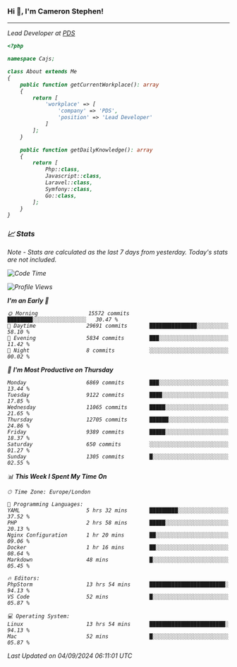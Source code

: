### Hi 👋, I'm Cameron Stephen!
<hr>
<p><em>Lead Developer at <a href="https://prindatasolutions.co.uk">PDS</a></p>


```php
<?php

namespace Cajs;

class About extends Me
{
    public function getCurrentWorkplace(): array
    {
        return [
            'workplace' => [
                'company' => 'PDS',
                'position' => 'Lead Developer'
            ]
        ];
    }

    public function getDailyKnowledge(): array
    {
        return [
            Php::class,
            Javascript::class,
            Laravel::class,
            Symfony::class,
            Go::class,
        ];
    }
}
```

### 📈 Stats
<p><em>Note - Stats are calculated as the last 7 days from yesterday. Today's stats are not included.</em></p>


<!--START_SECTION:waka-->
![Code Time](http://img.shields.io/badge/Code%20Time-3%2C930%20hrs%2056%20mins-blue)

![Profile Views](http://img.shields.io/badge/Profile%20Views-0-blue)

**I'm an Early 🐤** 

```text
🌞 Morning                15572 commits       ████████░░░░░░░░░░░░░░░░░   30.47 % 
🌆 Daytime                29691 commits       ███████████████░░░░░░░░░░   58.10 % 
🌃 Evening                5834 commits        ███░░░░░░░░░░░░░░░░░░░░░░   11.42 % 
🌙 Night                  8 commits           ░░░░░░░░░░░░░░░░░░░░░░░░░   00.02 % 
```
📅 **I'm Most Productive on Thursday** 

```text
Monday                   6869 commits        ███░░░░░░░░░░░░░░░░░░░░░░   13.44 % 
Tuesday                  9122 commits        ████░░░░░░░░░░░░░░░░░░░░░   17.85 % 
Wednesday                11065 commits       █████░░░░░░░░░░░░░░░░░░░░   21.65 % 
Thursday                 12705 commits       ██████░░░░░░░░░░░░░░░░░░░   24.86 % 
Friday                   9389 commits        █████░░░░░░░░░░░░░░░░░░░░   18.37 % 
Saturday                 650 commits         ░░░░░░░░░░░░░░░░░░░░░░░░░   01.27 % 
Sunday                   1305 commits        █░░░░░░░░░░░░░░░░░░░░░░░░   02.55 % 
```


📊 **This Week I Spent My Time On** 

```text
🕑︎ Time Zone: Europe/London

💬 Programming Languages: 
YAML                     5 hrs 32 mins       █████████░░░░░░░░░░░░░░░░   37.52 % 
PHP                      2 hrs 58 mins       █████░░░░░░░░░░░░░░░░░░░░   20.13 % 
Nginx Configuration      1 hr 20 mins        ██░░░░░░░░░░░░░░░░░░░░░░░   09.06 % 
Docker                   1 hr 16 mins        ██░░░░░░░░░░░░░░░░░░░░░░░   08.64 % 
Markdown                 48 mins             █░░░░░░░░░░░░░░░░░░░░░░░░   05.45 % 

🔥 Editors: 
PhpStorm                 13 hrs 54 mins      ████████████████████████░   94.13 % 
VS Code                  52 mins             █░░░░░░░░░░░░░░░░░░░░░░░░   05.87 % 

💻 Operating System: 
Linux                    13 hrs 54 mins      ████████████████████████░   94.13 % 
Mac                      52 mins             █░░░░░░░░░░░░░░░░░░░░░░░░   05.87 % 
```


 Last Updated on 04/09/2024 06:11:01 UTC
<!--END_SECTION:waka-->
